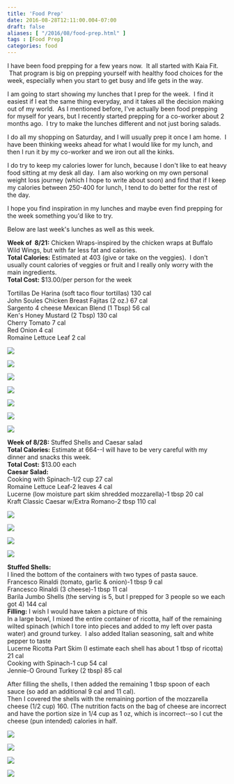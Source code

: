 ```yaml
---
title: 'Food Prep'
date: 2016-08-28T12:11:00.004-07:00
draft: false
aliases: [ "/2016/08/food-prep.html" ]
tags : [Food Prep]
categories: food    
---
```


I have been food prepping for a few years now.  It all started with Kaia Fit.  That program is big on prepping yourself with healthy food choices for the week, especially when you start to get busy and life gets in the way.  
  
I am going to start showing my lunches that I prep for the week.  I find it easiest if I eat the same thing everyday, and it takes all the decision making out of my world.  As I mentioned before, I've actually been food prepping for myself for years, but I recently started prepping for a co-worker about 2 months ago.  I try to make the lunches different and not just boring salads.  
  
I do all my shopping on Saturday, and I will usually prep it once I am home.  I have been thinking weeks ahead for what I would like for my lunch, and then I run it by my co-worker and we iron out all the kinks.  
  
I do try to keep my calories lower for lunch, because I don't like to eat heavy food sitting at my desk all day.  I am also working on my own personal weight loss journey (which I hope to write about soon) and find that if I keep my calories between 250-400 for lunch, I tend to do better for the rest of the day.  
  
I hope you find inspiration in my lunches and maybe even find prepping for the week something you'd like to try.  
  
Below are last week's lunches as well as this week.  
  
**Week of  8/21:** Chicken Wraps-inspired by the chicken wraps at Buffalo Wild Wings, but with far less fat and calories.  
**Total Calories:** Estimated at 403 (give or take on the veggies).  I don't usually count calories of veggies or fruit and I really only worry with the main ingredients.  
**Total Cost:** $13.00/per person for the week  
  
Tortillas De Harina (soft taco flour tortillas) 130 cal  
John Soules Chicken Breast Fajitas (2 oz.) 67 cal  
Sargento 4 cheese Mexican Blend (1 Tbsp) 56 cal  
Ken's Honey Mustard (2 Tbsp) 130 cal  
Cherry Tomato 7 cal  
Red Onion 4 cal  
Romaine Lettuce Leaf 2 cal  

[![](https://2.bp.blogspot.com/-U3PvEsyMWh4/V8MsNKXClGI/AAAAAAAAAoA/IdHJUdjPZOUkU1IjAchEKhQ1C3LlnuXEgCLcB/s640/2016-08-20%2B21.34.22.jpg)](https://2.bp.blogspot.com/-U3PvEsyMWh4/V8MsNKXClGI/AAAAAAAAAoA/IdHJUdjPZOUkU1IjAchEKhQ1C3LlnuXEgCLcB/s1600/2016-08-20%2B21.34.22.jpg)

  

[![](https://4.bp.blogspot.com/-7etmO7uJ8P8/V8MsNEIkHHI/AAAAAAAAAoI/KE9l5nj1z5MZ-U9PPiOKgRaHGAqRLo-fgCLcB/s640/2016-08-20%2B21.34.49.jpg)](https://4.bp.blogspot.com/-7etmO7uJ8P8/V8MsNEIkHHI/AAAAAAAAAoI/KE9l5nj1z5MZ-U9PPiOKgRaHGAqRLo-fgCLcB/s1600/2016-08-20%2B21.34.49.jpg)

  

[![](https://1.bp.blogspot.com/-cyL6VH0u4IM/V8MsNEXicJI/AAAAAAAAAoE/bNx-TcNrBpA-nhTbxf-esbOZibzEo-3pwCLcB/s640/2016-08-20%2B21.35.07.jpg)](https://1.bp.blogspot.com/-cyL6VH0u4IM/V8MsNEXicJI/AAAAAAAAAoE/bNx-TcNrBpA-nhTbxf-esbOZibzEo-3pwCLcB/s1600/2016-08-20%2B21.35.07.jpg)

  

[![](https://4.bp.blogspot.com/-Kh_3XIoIojE/V8MsO9hqbkI/AAAAAAAAAoM/DGxoT3Rc0rcR-i8kB0x1kqOPy8eHHBdZACLcB/s640/2016-08-20%2B21.35.23.jpg)](https://4.bp.blogspot.com/-Kh_3XIoIojE/V8MsO9hqbkI/AAAAAAAAAoM/DGxoT3Rc0rcR-i8kB0x1kqOPy8eHHBdZACLcB/s1600/2016-08-20%2B21.35.23.jpg)

  

[![](https://3.bp.blogspot.com/-m4CSDToVWB8/V8MsPX5MTWI/AAAAAAAAAoU/OpnnEmVhYM0bG_PBSRsgBl9h91uzldcSgCLcB/s640/2016-08-20%2B21.35.35.jpg)](https://3.bp.blogspot.com/-m4CSDToVWB8/V8MsPX5MTWI/AAAAAAAAAoU/OpnnEmVhYM0bG_PBSRsgBl9h91uzldcSgCLcB/s1600/2016-08-20%2B21.35.35.jpg)

  

[![](https://2.bp.blogspot.com/-mctvuiVELf4/V8MsPKeeMMI/AAAAAAAAAoQ/py1U8hiatTw4uQlo3FZEHds7n84C_151gCLcB/s640/2016-08-20%2B21.35.58.jpg)](https://2.bp.blogspot.com/-mctvuiVELf4/V8MsPKeeMMI/AAAAAAAAAoQ/py1U8hiatTw4uQlo3FZEHds7n84C_151gCLcB/s1600/2016-08-20%2B21.35.58.jpg)

  

[![](https://1.bp.blogspot.com/-e_oZhEYCEo8/V8MsP2wufmI/AAAAAAAAAoY/S5-Prrk5GM0ZVWpXckNr5OrB5hzds9fWgCLcB/s640/2016-08-23%2B11.13.41.jpg)](https://1.bp.blogspot.com/-e_oZhEYCEo8/V8MsP2wufmI/AAAAAAAAAoY/S5-Prrk5GM0ZVWpXckNr5OrB5hzds9fWgCLcB/s1600/2016-08-23%2B11.13.41.jpg)

  

  
  
**Week of 8/28:** Stuffed Shells and Caesar salad  
**Total Calories:** Estimate at 664--I will have to be very careful with my dinner and snacks this week.  
**Total Cost:** $13.00 each  
**Caesar Salad:**  
Cooking with Spinach-1/2 cup 27 cal  
Romaine Lettuce Leaf-2 leaves 4 cal  
Lucerne (low moisture part skim shredded mozzarella)-1 tbsp 20 cal  
Kraft Classic Caesar w/Extra Romano-2 tbsp 110 cal  
  

[![](https://3.bp.blogspot.com/-Lsq0iSzffx0/V8MutUeq-xI/AAAAAAAAApU/kbpijgXY22kFNlEIEmKye4XXwFp-E4OwACEw/s640/2016-08-27%2B19.33.07.jpg)](https://3.bp.blogspot.com/-Lsq0iSzffx0/V8MutUeq-xI/AAAAAAAAApU/kbpijgXY22kFNlEIEmKye4XXwFp-E4OwACEw/s1600/2016-08-27%2B19.33.07.jpg)

  

[![](https://1.bp.blogspot.com/-vvgz903Pk8Y/V8MutllLPoI/AAAAAAAAAo0/pTaYLpHB_PEebzNthkQxMIQFbN2AIs1YACLcB/s640/2016-08-27%2B19.49.05.jpg)](https://1.bp.blogspot.com/-vvgz903Pk8Y/V8MutllLPoI/AAAAAAAAAo0/pTaYLpHB_PEebzNthkQxMIQFbN2AIs1YACLcB/s1600/2016-08-27%2B19.49.05.jpg)

  

[![](https://1.bp.blogspot.com/-ReT0wzr0noA/V8MutnMJqzI/AAAAAAAAAow/aB_CfSBf-VIkUZ6yef-I7_XNLt6HnvpjwCLcB/s640/2016-08-27%2B20.04.42.jpg)](https://1.bp.blogspot.com/-ReT0wzr0noA/V8MutnMJqzI/AAAAAAAAAow/aB_CfSBf-VIkUZ6yef-I7_XNLt6HnvpjwCLcB/s1600/2016-08-27%2B20.04.42.jpg)

  

[![](https://3.bp.blogspot.com/-VT_a1oZVEto/V8Muu8QA8rI/AAAAAAAAAo4/V0y6SzOFFMIl8Pbr78qi7kLUoDP4ZKWAwCLcB/s640/2016-08-27%2B20.11.50.jpg)](https://3.bp.blogspot.com/-VT_a1oZVEto/V8Muu8QA8rI/AAAAAAAAAo4/V0y6SzOFFMIl8Pbr78qi7kLUoDP4ZKWAwCLcB/s1600/2016-08-27%2B20.11.50.jpg)

**Stuffed Shells:**  
I lined the bottom of the containers with two types of pasta sauce.  
Francesco Rinaldi (tomato, garlic & onion)-1 tbsp 9 cal  
Francesco Rinaldi (3 cheese)-1 tbsp 11 cal  
Barila Jumbo Shells (the serving is 5, but I prepped for 3 people so we each got 4) 144 cal  
**Filling:** I wish I would have taken a picture of this  
In a large bowl, I mixed the entire container of ricotta, half of the remaining wilted spinach (which I tore into pieces and added to my left over pasta water) and ground turkey.  I also added Italian seasoning, salt and white pepper to taste  
Lucerne Ricotta Part Skim (I estimate each shell has about 1 tbsp of ricotta) 21 cal  
Cooking with Spinach-1 cup 54 cal  
Jennie-O Ground Turkey (2 tbsp) 85 cal  
  
After filling the shells, I then added the remaining 1 tbsp spoon of each sauce (so add an additional 9 cal and 11 cal).  
Then I covered the shells with the remaining portion of the mozzarella cheese (1/2 cup) 160. (The nutrition facts on the bag of cheese are incorrect and have the portion size in 1/4 cup as 1 oz, which is incorrect--so I cut the cheese (pun intended) calories in half.  

[![](https://1.bp.blogspot.com/-d0EG9WE2Tow/V8MuwbpFXPI/AAAAAAAAAo8/ApdNVC7P4m0HEJRJFKABy4gHYMkHTHtYwCLcB/s640/2016-08-27%2B20.28.53.jpg)](https://1.bp.blogspot.com/-d0EG9WE2Tow/V8MuwbpFXPI/AAAAAAAAAo8/ApdNVC7P4m0HEJRJFKABy4gHYMkHTHtYwCLcB/s1600/2016-08-27%2B20.28.53.jpg)

  

[![](https://2.bp.blogspot.com/-mGKcUwcHfQU/V8Muwp7XC4I/AAAAAAAAApA/ALq0oaQH5FkGnTlsdLnjVOcRjj3ou7qNgCLcB/s640/2016-08-27%2B20.55.37.jpg)](https://2.bp.blogspot.com/-mGKcUwcHfQU/V8Muwp7XC4I/AAAAAAAAApA/ALq0oaQH5FkGnTlsdLnjVOcRjj3ou7qNgCLcB/s1600/2016-08-27%2B20.55.37.jpg)

  

[![](https://2.bp.blogspot.com/-pHxc2A4CDUw/V8MuxCrS85I/AAAAAAAAApE/lX2BW8Kgzy4cr9IQmnkNNJU5aiZR2vqVgCLcB/s640/2016-08-27%2B20.59.05.jpg)](https://2.bp.blogspot.com/-pHxc2A4CDUw/V8MuxCrS85I/AAAAAAAAApE/lX2BW8Kgzy4cr9IQmnkNNJU5aiZR2vqVgCLcB/s1600/2016-08-27%2B20.59.05.jpg)

  

[![](https://2.bp.blogspot.com/-SAljBDcmb7E/V8MuxmJbhPI/AAAAAAAAApI/7ZjyfRtE7U0saVxQd9w8c2qeSad2RQ01QCLcB/s640/2016-08-27%2B21.01.33.jpg)](https://2.bp.blogspot.com/-SAljBDcmb7E/V8MuxmJbhPI/AAAAAAAAApI/7ZjyfRtE7U0saVxQd9w8c2qeSad2RQ01QCLcB/s1600/2016-08-27%2B21.01.33.jpg)